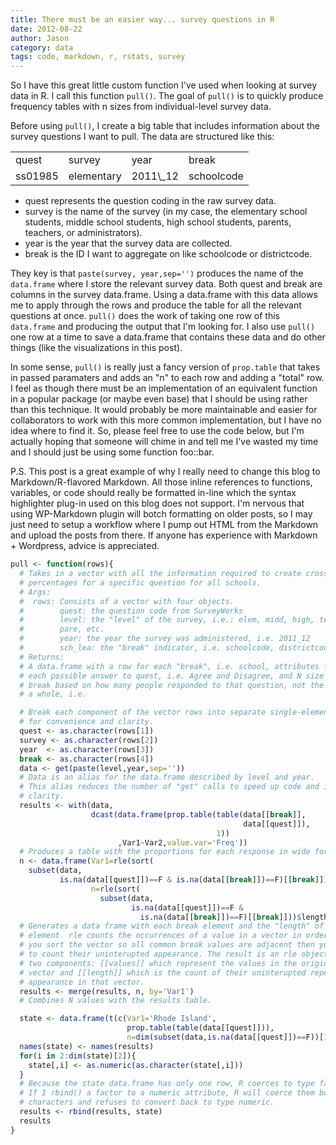 ```yaml
---
title: There must be an easier way... survey questions in R
date: 2012-08-22
author: Jason
category: data
tags: code, markdown, r, rstats, survey
---
```


So I have this great little custom function I've used when looking at survey data in R. I call this function `pull()`. The goal of `pull()` is to quickly produce frequency tables with n sizes from individual-level survey data.

Before using `pull()`, I create a big table that includes information about the survey questions I want to pull. The data are structured like this:

<table align="center">
</p>
<p>
<tbody>
</p>
<p>
<tr>
</p>
<p>
<td>
quest

</td>
</p>
<p>
<td>
survey

</td>
</p>
<p>
<td>
year

</td>
</p>
<p>
<td>
break

</td>
</p>
<p>
</tr>
</p>
<p>
<tr>
</p>
<p>
<td>
ss01985

</td>
</p>
<p>
<td>
elementary

</td>
</p>
<p>
<td>
2011\_12

</td>
</p>
<p>
<td>
schoolcode

</td>
</p>
<p>
</tr>
</p>
<p>
</tbody>
</p>
<p>
</table>
</p>

*   quest represents the question coding in the raw survey data.
*   survey is the name of the survey (in my case, the elementary school students, middle school students, high school students, parents, teachers, or administrators).
*   year is the year that the survey data are collected.
*   break is the ID I want to aggregate on like schoolcode or districtcode.

They key is that `paste(survey, year,sep='')` produces the name of the `data.frame` where I store the relevant survey data. Both quest and break are columns in the survey data.frame. Using a data.frame with this data allows me to apply through the rows and produce the table for all the relevant questions at once. `pull()` does the work of taking one row of this `data.frame` and producing the output that I'm looking for. I also use `pull()` one row at a time to save a data.frame that contains these data and do other things (like the visualizations in this post).

In some sense, `pull()` is really just a fancy version of `prop.table` that takes in passed paramaters and adds an "n" to each row and adding a "total" row. I feel as though there must be an implementation of an equivalent function in a popular package (or maybe even base) that I should be using rather than this technique. It would probably be more maintainable and easier for collaborators to work with this more common implementation, but I have no idea where to find it. So, please feel free to use the code below, but I'm actually hoping that someone will chime in and tell me I've wasted my time and I should just be using some function foo::bar.

P.S. This post is a great example of why I really need to change this blog to Markdown/R-flavored Markdown. All those inline references to functions, variables, or code should really be formatted in-line which the syntax highlighter plug-in used on this blog does not support. I'm nervous that using WP-Markdown plugin will botch formatting on older posts, so I may just need to setup a workflow where I pump out HTML from the Markdown and upload the posts from there. If anyone has experience with Markdown + Wordpress, advice is appreciated.


```r
pull <- function(rows){
  # Takes in a vector with all the information required to create crosstab with
  # percentages for a specific question for all schools.
  # Args:
  #  rows: Consists of a vector with four objects.
  #        quest: the question code from SurveyWorks
  #        level: the "level" of the survey, i.e.: elem, midd, high, teac, admn,
  #        pare, etc.
  #        year: the year the survey was administered, i.e. 2011_12
  #        sch_lea: the "break" indicator, i.e. schoolcode, districtcode, etc.
  # Returns:
  # A data.frame with a row for each "break", i.e. school, attributes for
  # each possible answer to quest, i.e. Agree and Disagree, and N size for each
  # break based on how many people responded to that question, not the survey as
  # a whole, i.e. 

  # Break each component of the vector rows into separate single-element vectors
  # for convenience and clarity.
  quest <- as.character(rows[1])
  survey <- as.character(rows[2])
  year  <- as.character(rows[3])
  break <- as.character(rows[4])
  data <- get(paste(level,year,sep=''))
  # Data is an alias for the data.frame described by level and year.
  # This alias reduces the number of "get" calls to speed up code and increase
  # clarity.
  results <- with(data,
                  dcast(data.frame(prop.table(table(data[[break]],
                                                    data[[quest]]),
                                              1))
                        ,Var1~Var2,value.var='Freq'))
  # Produces a table with the proportions for each response in wide format.
  n <- data.frame(Var1=rle(sort(
    subset(data, 
           is.na(data[[quest]])==F & is.na(data[[break]])==F)[[break]]))$values,
                  n=rle(sort(
                    subset(data,
                           is.na(data[[quest]])==F &
                             is.na(data[[break]])==F)[[break]]))$lengths)
  # Generates a data frame with each break element and the "length" of that break
  # element. rle counts the occurrences of a value in a vector in order. So first
  # you sort the vector so all common break values are adjacent then you use rle
  # to count their uninterupted appearance. The result is an rle object with 
  # two components: [[values]] which represent the values in the original, sorted
  # vector and [[length]] which is the count of their uninterupted repeated
  # appearance in that vector.
  results <- merge(results, n, by='Var1')
  # Combines N values with the results table.

  state <- data.frame(t(c(Var1='Rhode Island', 
                          prop.table(table(data[[quest]])),
                          n=dim(subset(data,is.na(data[[quest]])==F))[1])))
  names(state) <- names(results)
  for(i in 2:dim(state)[2]){
    state[,i] <- as.numeric(as.character(state[,i]))
  }
  # Because the state data.frame has only one row, R coerces to type factor.
  # If I rbind() a factor to a numeric attribute, R will coerce them both to
  # characters and refuses to convert back to type numeric.
  results <- rbind(results, state)
  results
}   
```

